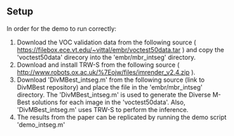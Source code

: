 ## Setup

In order for the demo to run correctly:

1. Download the VOC validation data from the following source ( https://filebox.ece.vt.edu/~vittal/embr/voctest50data.tar ) and copy the 'voctest50data' direcory into the 'embr/mbr_intseg' directory.
2. Download and install TRW-S from the following source ( http://www.robots.ox.ac.uk/%7Eojw/files/imrender_v2.4.zip ).
3. Download 'DivMBest_intseg.m' from the following source (link to DivMBest repository) and place the file in the 'embr/mbr_intseg' directory. The 'DivMBest_intseg.m' is used to generate the Diverse M-Best solutions for each image in the 'voctest50data'. Also, 'DivMBest_intseg.m' uses TRW-S to perform the inference.
4. The results from the paper can be replicated by running the demo script 'demo_intseg.m'
